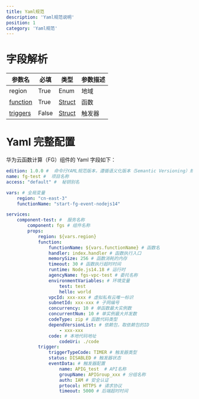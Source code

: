 ```yaml
---
title: Yaml规范
description: 'Yaml规范说明'
position: 1
category: 'Yaml规范'
---
```


# 字段解析

| 参数名                              | 必填  | 类型                         | 参数描述   |
| ----------------------------------- | ----- | ---------------------------- | ---------- |
| region                              | True  | Enum                         | 地域       |
| [function](./function.md)           | True | [Struct](./function.md)      | 函数       |
| [triggers](./triggers.md)           | False | [Struct](./triggers.md)      | 触发器     |

# Yaml 完整配置

华为云函数计算（FG）组件的 Yaml 字段如下：

```yaml
edition: 1.0.0 #  命令行YAML规范版本，遵循语义化版本（Semantic Versioning）规范
name: fg-test #  项目名称
access: "default" #  秘钥别名

vars: # 全局变量
    region: "cn-east-3"
    functionName: "start-fg-event-nodejs14"

services:
    component-test: #  服务名称
        component: fgs # 组件名称
        props:
            region: ${vars.region}
            function:
                functionName: ${vars.functionName} # 函数名
                handler: index.handler # 函数执行入口
                memorySize: 256 # 函数消耗的内存
                timeout: 30 # 函数执行超时时间
                runtime: Node.js14.18 # 运行时
                agencyName: fgs-vpc-test # 委托名称
                environmentVariables: # 环境变量
                    test: test
                    hello: world
                vpcId: xxx-xxx # 虚拟私有云唯一标识
                subnetId: xxx-xxx # 子网编号
                concurrency: 10 # 单函数最大实例数
                concurrentNum: 10 # 单实例最大并发数
                codeType: zip # 函数代码类型
                dependVersionList: # 依赖包，取依赖包的ID
                    - xxx-xxx
                code: # 本地代码地址
                    codeUri: ./code
            trigger:
                triggerTypeCode: TIMER # 触发器类型
                status: DISABLED # 触发器状态
                eventData: # 触发器配置 
                    name: APIG_test  # API名称
                    groupName: APIGroup_xxx # 分组名称
                    auth: IAM # 安全认证
                    prtocol: HTTPS # 请求协议
                    timeout: 5000 # 后端超时时间